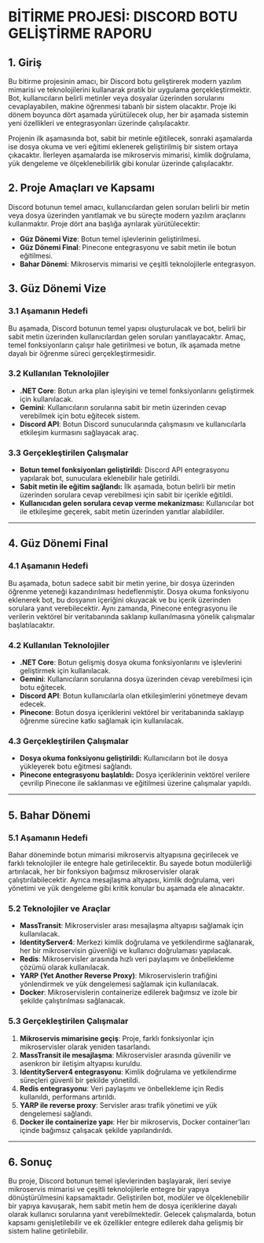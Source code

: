 # BİTİRME PROJESİ: DISCORD BOTU GELİŞTİRME RAPORU

## 1. Giriş

Bu bitirme projesinin amacı, bir Discord botu geliştirerek modern yazılım mimarisi ve teknolojilerini kullanarak pratik bir uygulama gerçekleştirmektir. Bot, kullanıcıların belirli metinler veya dosyalar üzerinden sorularını cevaplayabilen, makine öğrenmesi tabanlı bir sistem olacaktır. Proje iki dönem boyunca dört aşamada yürütülecek olup, her bir aşamada sistemin yeni özellikleri ve entegrasyonları üzerinde çalışılacaktır.

Projenin ilk aşamasında bot, sabit bir metinle eğitilecek, sonraki aşamalarda ise dosya okuma ve veri eğitimi eklenerek geliştirilmiş bir sistem ortaya çıkacaktır. İlerleyen aşamalarda ise mikroservis mimarisi, kimlik doğrulama, yük dengeleme ve ölçeklenebilirlik gibi konular üzerinde çalışılacaktır.

## 2. Proje Amaçları ve Kapsamı

Discord botunun temel amacı, kullanıcılardan gelen soruları belirli bir metin veya dosya üzerinden yanıtlamak ve bu süreçte modern yazılım araçlarını kullanmaktır. Proje dört ana başlığa ayrılarak yürütülecektir:

- **Güz Dönemi Vize**: Botun temel işlevlerinin geliştirilmesi.
- **Güz Dönemi Final**: Pinecone entegrasyonu ve sabit metin ile botun eğitilmesi.
- **Bahar Dönemi**: Mikroservis mimarisi ve çeşitli teknolojilerle entegrasyon.

## 3. Güz Dönemi Vize

### 3.1 Aşamanın Hedefi

Bu aşamada, Discord botunun temel yapısı oluşturulacak ve bot, belirli bir sabit metin üzerinden kullanıcılardan gelen soruları yanıtlayacaktır. Amaç, temel fonksiyonların çalışır hale getirilmesi ve botun, ilk aşamada metne dayalı bir öğrenme süreci gerçekleştirmesidir.

### 3.2 Kullanılan Teknolojiler
- **.NET Core**: Botun arka plan işleyişini ve temel fonksiyonlarını geliştirmek için kullanılacak.
- **Gemini**: Kullanıcıların sorularına sabit bir metin üzerinden cevap verebilmek için botu eğitecek sistem.
- **Discord API**: Botun Discord sunucularında çalışmasını ve kullanıcılarla etkileşim kurmasını sağlayacak araç.

### 3.3 Gerçekleştirilen Çalışmalar
- **Botun temel fonksiyonları geliştirildi:** Discord API entegrasyonu yapılarak bot, sunuculara eklenebilir hale getirildi.
- **Sabit metin ile eğitim sağlandı:** İlk aşamada, botun belirli bir metin üzerinden sorulara cevap verebilmesi için sabit bir içerikle eğitildi.
- **Kullanıcıdan gelen sorulara cevap verme mekanizması:** Kullanıcılar bot ile etkileşime geçerek, sabit metin üzerinden yanıtlar alabildiler.

---

## 4. Güz Dönemi Final

### 4.1 Aşamanın Hedefi
Bu aşamada, botun sadece sabit bir metin yerine, bir dosya üzerinden öğrenme yeteneği kazandırılması hedeflenmiştir. Dosya okuma fonksiyonu eklenerek bot, bu dosyanın içeriğini okuyacak ve bu içerik üzerinden sorulara yanıt verebilecektir. Aynı zamanda, Pinecone entegrasyonu ile verilerin vektörel bir veritabanında saklanıp kullanılmasına yönelik çalışmalar başlatılacaktır.

### 4.2 Kullanılan Teknolojiler
- **.NET Core**: Botun gelişmiş dosya okuma fonksiyonlarını ve işlevlerini geliştirmek için kullanılacak.
- **Gemini**: Kullanıcıların sorularına dosya üzerinden cevap verebilmesi için botu eğitecek.
- **Discord API**: Botun kullanıcılarla olan etkileşimlerini yönetmeye devam edecek.
- **Pinecone**: Botun dosya içeriklerini vektörel bir veritabanında saklayıp öğrenme sürecine katkı sağlamak için kullanılacak.

### 4.3 Gerçekleştirilen Çalışmalar
- **Dosya okuma fonksiyonu geliştirildi:** Kullanıcıların bot ile dosya yükleyerek botu eğitmesi sağlandı.
- **Pinecone entegrasyonu başlatıldı:** Dosya içeriklerinin vektörel verilere çevrilip Pinecone ile saklanması ve eğitilmesi üzerine çalışmalar yapıldı.
---

## 5. Bahar Dönemi

### 5.1 Aşamanın Hedefi
Bahar döneminde botun mimarisi mikroservis altyapısına geçirilecek ve farklı teknolojiler ile entegre hale getirilecektir. Bu sayede botun modülerliği artırılacak, her bir fonksiyon bağımsız mikroservisler olarak çalıştırılabilecektir. Ayrıca mesajlaşma altyapısı, kimlik doğrulama, veri yönetimi ve yük dengeleme gibi kritik konular bu aşamada ele alınacaktır.

### 5.2 Teknolojiler ve Araçlar
- **MassTransit**: Mikroservisler arası mesajlaşma altyapısı sağlamak için kullanılacak.
- **IdentityServer4**: Merkezi kimlik doğrulama ve yetkilendirme sağlanarak, her bir mikroservisin güvenliği ve kullanıcı doğrulaması yapılacak.
- **Redis**: Mikroservisler arasında hızlı veri paylaşımı ve önbellekleme çözümü olarak kullanılacak.
- **YARP (Yet Another Reverse Proxy)**: Mikroservislerin trafiğini yönlendirmek ve yük dengelemesi sağlamak için kullanılacak.
- **Docker**: Mikroservislerin containerize edilerek bağımsız ve izole bir şekilde çalıştırılması sağlanacak.

### 5.3 Gerçekleştirilen Çalışmalar
1. **Mikroservis mimarisine geçiş**: Proje, farklı fonksiyonlar için mikroservisler olarak yeniden tasarlandı.
2. **MassTransit ile mesajlaşma**: Mikroservisler arasında güvenilir ve asenkron bir iletişim altyapısı kuruldu.
3. **IdentityServer4 entegrasyonu**: Kimlik doğrulama ve yetkilendirme süreçleri güvenli bir şekilde yönetildi.
4. **Redis entegrasyonu**: Veri paylaşımı ve önbellekleme için Redis kullanıldı, performans artırıldı.
5. **YARP ile reverse proxy**: Servisler arası trafik yönetimi ve yük dengelemesi sağlandı.
6. **Docker ile containerize yapı**: Her bir mikroservis, Docker container'ları içinde bağımsız çalışacak şekilde yapılandırıldı.

---

## 6. Sonuç

Bu proje, Discord botunun temel işlevlerinden başlayarak, ileri seviye mikroservis mimarisi ve çeşitli teknolojilerle entegre bir yapıya dönüştürülmesini kapsamaktadır. Geliştirilen bot, modüler ve ölçeklenebilir bir yapıya kavuşarak, hem sabit metin hem de dosya içeriklerine dayalı olarak kullanıcı sorularına yanıt verebilmektedir. Gelecek çalışmalarda, botun kapsamı genişletilebilir ve ek özellikler entegre edilerek daha gelişmiş bir sistem haline getirilebilir.
